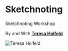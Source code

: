 # Sketchnoting

Sketchnoting Workshop

By and With [**Teresa Holfeld**](https://twitter.com/TeresaHolfeld)

![Teresa Holfeld](https://pbs.twimg.com/profile_images/852198983627923460/VGEipMp-_400x400.jpg)
